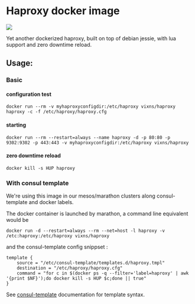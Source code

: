 # Haproxy docker image

[![](https://images.microbadger.com/badges/image/vixns/haproxy.svg)](https://microbadger.com/images/vixns/haproxy "Get your own image badge on microbadger.com")

Yet another dockerized haproxy, built on top of debian jessie, with lua support and zero downtime reload.

## Usage:

### Basic

#### configuration test

	docker run --rm -v myhaproxyconfigdir:/etc/haproxy vixns/haproxy haproxy -c -f /etc/haproxy/haproxy.cfg

#### starting

	docker run --rm --restart=always --name haproxy -d -p 80:80 -p 9302:9302 -p 443:443 -v myhaproxyconfigdir:/etc/haproxy vixns/haproxy
	
#### zero downtime reload

	docker kill -s HUP haproxy


### With consul template

We're using this image in our mesos/marathon clusters along consul-template and docker labels.

The docker container is launched by marathon, a command line equivalent would be
	
	docker run -d --restart=always --rm --net=host -l haproxy -v /etc:haproxy:/etc/haproxy vixns/haproxy

and the consul-template config snippset :

	template {
  		source = "/etc/consul-template/templates.d/haproxy.tmpl"
  		destination = "/etc/haproxy/haproxy.cfg"
  		command = "for c in $(docker ps -q --filter='label=haproxy' | awk '{print $NF}');do docker kill -s HUP $c;done || true"
	}

See [consul-template](https://github.com/hashicorp/consul-template) documentation for template syntax.
